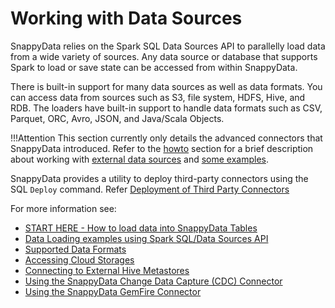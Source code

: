 # Working with Data Sources

SnappyData relies on the Spark SQL Data Sources API to parallelly load data from a wide variety of sources. Any data source or database that supports Spark to load or save state can be accessed from within SnappyData. 

There is built-in support for many data sources as well as data formats. You can access data from sources such as S3, file system, HDFS, Hive, and RDB. The loaders have built-in support to handle data formats such as CSV, Parquet, ORC, Avro, JSON, and Java/Scala Objects.

!!!Attention
	This section currently only details the advanced connectors that SnappyData introduced. Refer to the [howto](../howto.md) section for a brief description about working with [external data sources](../howto/load_data_into_snappydata_tables.md) and [some examples](../howto/load_data_from_external_data_stores.md). 

SnappyData provides a utility to deploy third-party connectors using the SQL `Deploy` command. Refer [Deployment of Third Party Connectors](/connectors/deployment_dependency_jar.md)

For more information see:

* [START HERE - How to load data into SnappyData Tables](../howto/load_data_into_snappydata_tables.md)
* [Data Loading examples using Spark SQL/Data Sources API](../howto/load_data_from_external_data_stores.md)
* [Supported Data Formats](../Data/data_formats.md)
* [Accessing Cloud Storages](access_cloud_data.md)
* [Connecting to External Hive Metastores](../Data/external_hive_support.md)
* [Using the SnappyData Change Data Capture (CDC) Connector](cdc_connector.md)
* [Using the SnappyData GemFire Connector](gemfire_connector.md)
